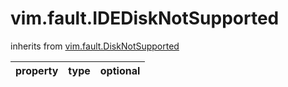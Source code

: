 vim.fault.IDEDiskNotSupported
=============================
inherits from [vim.fault.DiskNotSupported](docs/vim.fault.DiskNotSupported.md)

| property | type | optional |
|:---------|:-----|:---------|
